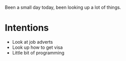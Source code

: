Been a small day today, been looking up a lot of things.

# Intentions
- Look at job adverts
- Look up how to get visa
- Little bit of programming